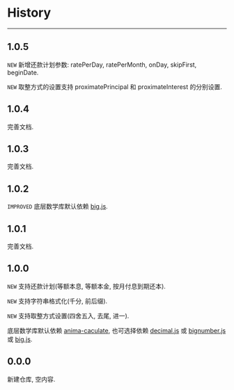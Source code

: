 # History

---

## 1.0.5

`NEW` 新增还款计划参数: ratePerDay, ratePerMonth, onDay, skipFirst, beginDate.

`NEW` 取整方式的设置支持 proximatePrincipal 和 proximateInterest 的分别设置.

## 1.0.4

完善文档.

## 1.0.3

完善文档.

## 1.0.2

`IMPROVED` 底层数学库默认依赖 [big.js](http://spmjs.io/package/big.js).

## 1.0.1

完善文档.

## 1.0.0

`NEW` 支持还款计划(等额本息, 等额本金, 按月付息到期还本).

`NEW` 支持字符串格式化(千分, 前后缀).

`NEW` 支持取整方式设置(四舍五入, 去尾, 进一).

底层数学库默认依赖 [anima-caculate](http://spmjs.io/package/anima-caculate), 也可选择依赖 [decimal.js](http://spmjs.io/package/decimal.js) 或 [bignumber.js](http://spmjs.io/package/bignumber.js) 或 [big.js](http://spmjs.io/package/big.js).

## 0.0.0

新建仓库, 空内容.
